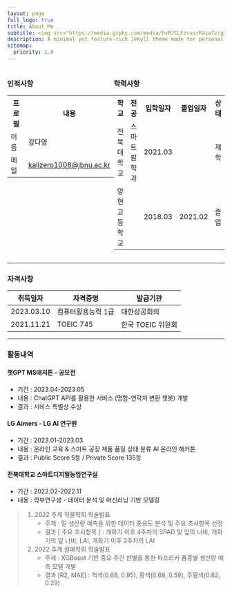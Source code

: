 ```yaml
---
layout: page
full_logo: true
title: About Me
subtitle: <img src="https://media.giphy.com/media/hvRJCLFzcasrR4ia7z/giphy.gif" width="3">
description: A minimal yet feature-rich Jekyll theme made for personal websites and blogs.
sitemap:
  priority: 1.0
---
```


<div style="display: flex;">
  <div style="flex-basis: 50%;">
    <h3>인적사항</h3>
    <table>
      <tr>
        <th>프로필</th>
        <th>내용</th>
      </tr>
      <tr>
        <td>이름</td>
        <td>강다영</td>
      </tr>
      <tr>
        <td>메일</td>
        <td><a href="mailto:kallzero1008@jbnu.ac.kr">kallzero1008@jbnu.ac.kr</a></td>
      </tr>
    </table>
  </div>
  <div style="flex-basis: 50%;">
    <h3>학력사항</h3>
    <table>
      <tr>
        <th>학교</th>
        <th>전공</th>
        <th>입학일자</th>
        <th>졸업일자</th>
        <th>상태</th>
      </tr>
      <tr>
        <td>전북대학교</td>
        <td>스마트팜학과</td>
        <td>2021.03</td>
        <td></td>
        <td>재학</td>
      </tr>
      <tr>
        <td>양현고등학교</td>
        <td></td>
        <td>2018.03</td>
        <td>2021.02</td>
        <td>졸업</td>
      </tr>
    </table>
  </div>
</div>

---

### 자격사항

 취득일자       |자격증명      | 발급기관         | 
---------|------------|--------------|
 2023.03.10 | 컴퓨터활용능력 1급 | 대한상공회의       |
2021.11.21 | TOEIC 745  | 한국 TOEIC 위원회 |

---

### 활동내역

#### 챗GPT MS애저톤 - 공모전
  - 기간 : 2023.04-2023.05 
  - 내용 : ChatGPT API를 활용한 서비스 (명함-연락처 변환 챗봇) 개발 
  - 결과 : 서비스 특별상 수상 


#### LG Aimers - LG AI 연구원
  - 기간 : 2023.01-2023.03 
  - 내용 : 온라인 교육 & 스마트 공장 제품 품질 상태 분류 AI 온라인 해커톤
  - 결과 : Public Score 5등 / Private Score 135등 

#### 전북대학교 스마트디지털농업연구실
  - 기간 : 2022.02-2022.11
  - 내용 : 학부연구생 - 데이터 분석 및 머신러닝 기반 모델링
  > 1. 2022 추계 작물학회 학술발표 
  >    - 주제 : 밀 생산량 예측을 위한 데이터 중요도 분석 및 주요 조사항목 선정 
  >    - 결과 [ 주요 조사항목 ] : 개화기 이후 4주차의 SPAD 및 잎의 너비, 개화기의 잎 너비, LAI, 개화기 이후 2주차의 LAI 
  > 2. 2022 추계 원예학회 학술발표 
  >    - 주제 :  XGBoost 기반 중요 주간 판별을 통한 파프리카 품종별 생산량 예측 모델 개발 
  >    - 결과 [R2, MAE] : 적색(0.68, 0.95), 황색(0.68, 0.59), 주황색(0.82, 0.29)


<br>
<br>
<br>
<br>
<br>
<br>
<br>
